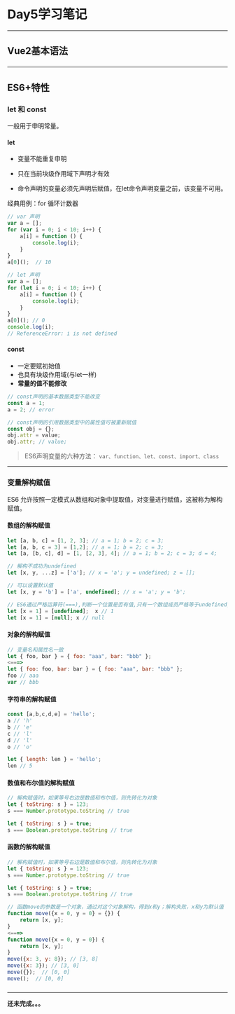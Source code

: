 # Day5学习笔记

---

## Vue2基本语法

### 

---

## ES6+特性

### let 和 const

一般用于申明常量。

#### let

- 变量不能重复申明

- 只在当前块级作用域下声明才有效

- 命令声明的变量必须先声明后赋值，在let命令声明变量之前，该变量不可用。

经典用例：for 循环计数器

```JavaScript
// var 声明
var a = [];
for (var i = 0; i < 10; i++) {
    a[i] = function () {
        console.log(i);
    }
}
a[0]();  // 10

// let 声明
var a = [];
for (let i = 0; i < 10; i++) {
    a[i] = function () {
        console.log(i);
    }
}
a[0](); // 0
console.log(i);
// ReferenceError: i is not defined
```

#### const

- 一定要赋初始值
- 也具有块级作用域(与let一样)
- **常量的值不能修改**

```JavaScript
// const声明的基本数据类型不能改变
const a = 1;
a = 2; // error

// const声明的引用数据类型中的属性值可被重新赋值
const obj = {};
obj.attr = value;
obj.attr; // value;
```
> ES6声明变量的六种方法：
`var、function、let、const、import、class`
---

### 变量解构赋值

ES6 允许按照一定模式从数组和对象中提取值，对变量进行赋值，这被称为解构赋值。

#### 数组的解构赋值

```JavaScript
let [a, b, c] = [1, 2, 3]; // a = 1; b = 2; c = 3;
let [a, b, c = 3] = [1,2]; // a = 1; b = 2; c = 3;
let [a, [b, c], d] = [1, [2, 3], 4]; // a = 1; b = 2; c = 3; d = 4;

// 解构不成功为undefined
let [x, y, ...z] = ['a']; // x = 'a'; y = undefined; z = [];

// 可以设置默认值
let [x, y = 'b'] = ['a', undefined]; // x = 'a'; y = 'b';

// ES6通过严格运算符(===),判断一个位置是否有值,只有一个数组成员严格等于undefined,默认值才会生效
let [x = 1] = [undefined];  x // 1
let [x = 1] = [null]; x // null

```

#### 对象的解构赋值
```JavaScript
// 变量名和属性名一致
let { foo, bar } = { foo: "aaa", bar: "bbb" }; 
<===> 
let { foo: foo, bar: bar } = { foo: "aaa", bar: "bbb" };
foo // aaa
var // bbb
```

#### 字符串的解构赋值 

```JavaScript
const [a,b,c,d,e] = 'hello';
a // 'h'
b // 'e'
c // 'l'
d // 'l'
o // 'o'

let { length: len } = 'hello';
len // 5
```
#### 数值和布尔值的解构赋值
```JavaScript
// 解构赋值时，如果等号右边是数值和布尔值，则先转化为对象
let { toString: s } = 123;
s === Number.prototype.toString // true

let { toString: s } = true;
s === Boolean.prototype.toString // true
```
#### 函数的解构赋值
```JavaScript
// 解构赋值时，如果等号右边是数值和布尔值，则先转化为对象
let { toString: s } = 123;
s === Number.prototype.toString // true

let { toString: s } = true;
s === Boolean.prototype.toString // true

// 函数move的参数是一个对象，通过对这个对象解构，得到x和y；解构失败，x和y为默认值
function move({x = 0, y = 0} = {}) {
    return [x, y];
}
<===>
function move({x = 0, y = 0}) {
    return [x, y];
}
move({x: 3, y: 8}); // [3, 8]
move({x: 3}); // [3, 0]
move({});  // [0, 0]
move();  // [0, 0]

```
### 
---
**还未完成。。。**

